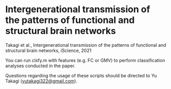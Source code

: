 # Intergenerational transmission of the patterns of functional and structural brain networks
Takagi et al., Intergenerational transmission of the patterns of functional and structural brain networks, iScience, 2021

You can run clsfy.m with features (e.g. FC or GMV) to perform classification analyses conducted in the paper.

Questions regarding the usage of these scripts should be directed to Yu Takagi (yutakagi322@gmail.com).
